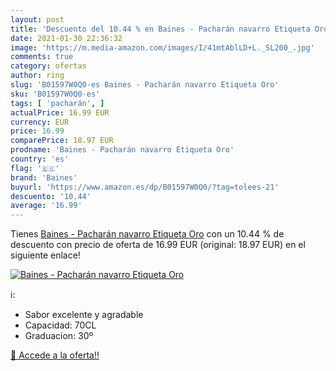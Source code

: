 ```yaml
---
layout: post
title: 'Descuento del 10.44 % en Baines - Pacharán navarro Etiqueta Oro'
date: 2021-01-30 22:36:32
image: 'https://m.media-amazon.com/images/I/41mtAblLD+L._SL200_.jpg'
comments: true
category: ofertas
author: ring
slug: 'B01597W0Q0-es Baines - Pacharán navarro Etiqueta Oro'
sku: 'B01597W0Q0-es'
tags: [ 'pacharán', ]
actualPrice: 16.99 EUR
currency: EUR
price: 16.99
comparePrice: 18.97 EUR
prodname: 'Baines - Pacharán navarro Etiqueta Oro'
country: 'es'
flag: '🇪🇸'
brand: 'Baines'
buyurl: 'https://www.amazon.es/dp/B01597W0Q0/?tag=tolees-21'
descuento: '10.44'
average: '16.99'
---
```


Tienes [Baines - Pacharán navarro Etiqueta Oro](https://www.amazon.es/dp/B01597W0Q0/?tag=tolees-21) con un 10.44 % de descuento con precio de oferta de 16.99 EUR (original: 18.97 EUR) en el siguiente enlace!

[![Baines - Pacharán navarro Etiqueta Oro](https://m.media-amazon.com/images/I/41mtAblLD+L._SL200_.jpg)](https://www.amazon.es/dp/B01597W0Q0/?tag=tolees-21)

ℹ️:

- Sabor excelente y agradable
- Capacidad: 70CL
- Graduacion: 30º

[🛒 Accede a la oferta!!](https://www.amazon.es/dp/B01597W0Q0/?tag=tolees-21)

